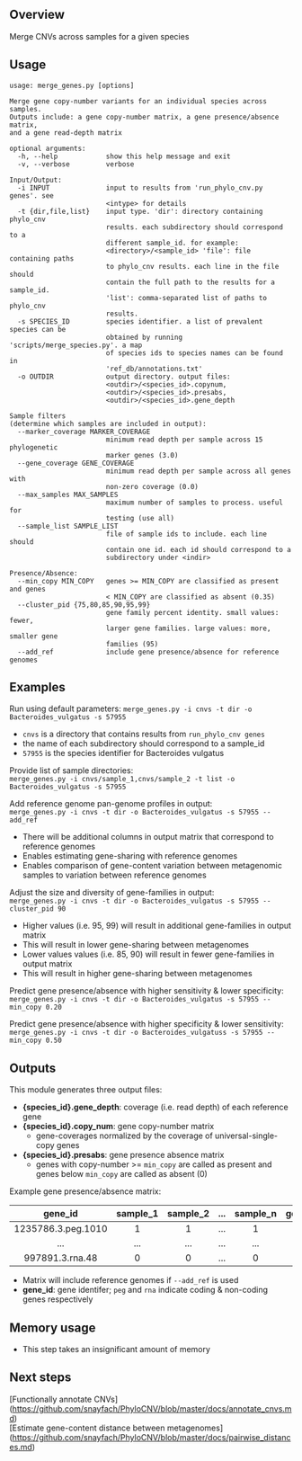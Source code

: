 ## Overview
Merge CNVs across samples for a given species

## Usage
```
usage: merge_genes.py [options]

Merge gene copy-number variants for an individual species across samples.
Outputs include: a gene copy-number matrix, a gene presence/absence matrix,
and a gene read-depth matrix

optional arguments:
  -h, --help            show this help message and exit
  -v, --verbose         verbose

Input/Output:
  -i INPUT              input to results from 'run_phylo_cnv.py genes'. see
                        <intype> for details
  -t {dir,file,list}    input type. 'dir': directory containing phylo_cnv
                        results. each subdirectory should correspond to a
                        different sample_id. for example:
                        <directory>/<sample_id> 'file': file containing paths
                        to phylo_cnv results. each line in the file should
                        contain the full path to the results for a sample_id.
                        'list': comma-separated list of paths to phylo_cnv
                        results.
  -s SPECIES_ID         species identifier. a list of prevalent species can be
                        obtained by running 'scripts/merge_species.py'. a map
                        of species ids to species names can be found in
                        'ref_db/annotations.txt'
  -o OUTDIR             output directory. output files:
                        <outdir>/<species_id>.copynum,
                        <outdir>/<species_id>.presabs,
                        <outdir>/<species_id>.gene_depth

Sample filters
(determine which samples are included in output):
  --marker_coverage MARKER_COVERAGE
                        minimum read depth per sample across 15 phylogenetic
                        marker genes (3.0)
  --gene_coverage GENE_COVERAGE
                        minimum read depth per sample across all genes with
                        non-zero coverage (0.0)
  --max_samples MAX_SAMPLES
                        maximum number of samples to process. useful for
                        testing (use all)
  --sample_list SAMPLE_LIST
                        file of sample ids to include. each line should
                        contain one id. each id should correspond to a
                        subdirectory under <indir>

Presence/Absence:
  --min_copy MIN_COPY   genes >= MIN_COPY are classified as present and genes
                        < MIN_COPY are classified as absent (0.35)
  --cluster_pid {75,80,85,90,95,99}
                        gene family percent identity. small values: fewer,
                        larger gene families. large values: more, smaller gene
                        families (95)
  --add_ref             include gene presence/absence for reference genomes
 ```

## Examples

Run using default parameters:
`merge_genes.py -i cnvs -t dir -o Bacteroides_vulgatus -s 57955`

* `cnvs` is a directory that contains results from `run_phylo_cnv genes`
* the name of each subdirectory should correspond to a sample_id
* `57955` is the species identifier for Bacteroides vulgatus

Provide list of sample directories:  
`merge_genes.py -i cnvs/sample_1,cnvs/sample_2 -t list -o Bacteroides_vulgatus -s 57955`

Add reference genome pan-genome profiles in output:  
`merge_genes.py -i cnvs -t dir -o Bacteroides_vulgatus -s 57955 --add_ref`

* There will be additional columns in output matrix that correspond to reference genomes
* Enables estimating gene-sharing with reference genomes
* Enables comparison of gene-content variation between metagenomic samples to variation between reference genomes

Adjust the size and diversity of gene-families in output:  
`merge_genes.py -i cnvs -t dir -o Bacteroides_vulgatus -s 57955 --cluster_pid 90`

* Higher values (i.e. 95, 99) will result in additional gene-families in output matrix
* This will result in lower gene-sharing between metagenomes
* Lower values values (i.e. 85, 90) will result in fewer gene-families in output matrix
* This will result in higher gene-sharing between metagenomes

Predict gene presence/absence with higher sensitivity & lower specificity:  
`merge_genes.py -i cnvs -t dir -o Bacteroides_vulgatus -s 57955 --min_copy 0.20`

Predict gene presence/absence with higher specificity & lower sensitivity:  
`merge_genes.py -i cnvs -t dir -o Bacteroides_vulgatuss -s 57955 --min_copy 0.50`

## Outputs
This module generates three output files: 

* **{species_id}.gene_depth**: coverage (i.e. read depth) of each reference gene
* **{species_id}.copy_num**: gene copy-number matrix 
  * gene-coverages normalized by the coverage of universal-single-copy genes
* **{species_id}.presabs**: gene presence absence matrix 
  * genes with copy-number >= `min_copy` are called as present and genes below `min_copy` are called as absent (0)


Example gene presence/absence matrix:

| gene_id | sample_1 | sample_2 | ...  | sample_n | genome_1 | ...  | genome_n |
| :----------:|:-------: | :-------:| :--: | :-------:| :-------:| :--: | :-------:|
| 1235786.3.peg.1010       | 1      | 1      | ...  | 1      | 1      | ...  | 1      |
| ...         | ...      | ...      | ...  | ...      | ...      | ...  | ...      |
| 997891.3.rna.48       | 0      | 0      | ...  | 0      | 1      | ...  | 0      |

* Matrix will include reference genomes if `--add_ref` is used
* **gene_id**: gene identifer; `peg` and `rna` indicate coding & non-coding genes respectively

## Memory usage  
* This step takes an insignificant amount of memory

## Next steps
[Functionally annotate CNVs] (https://github.com/snayfach/PhyloCNV/blob/master/docs/annotate_cnvs.md)  
[Estimate gene-content distance between metagenomes] (https://github.com/snayfach/PhyloCNV/blob/master/docs/pairwise_distances.md)

